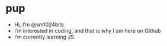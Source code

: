 # pup
- Hi, I’m @sm1024bits
- I’m interested in coding, and that is why I am here on Github
- I’m currently learning JS

